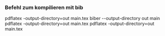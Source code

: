 ### Befehl zum kompilieren mit bib

pdflatex -output-directory=out main.tex
biber --output-directory out main
pdflatex -output-directory=out main.tex
pdflatex -output-directory=out main.tex

